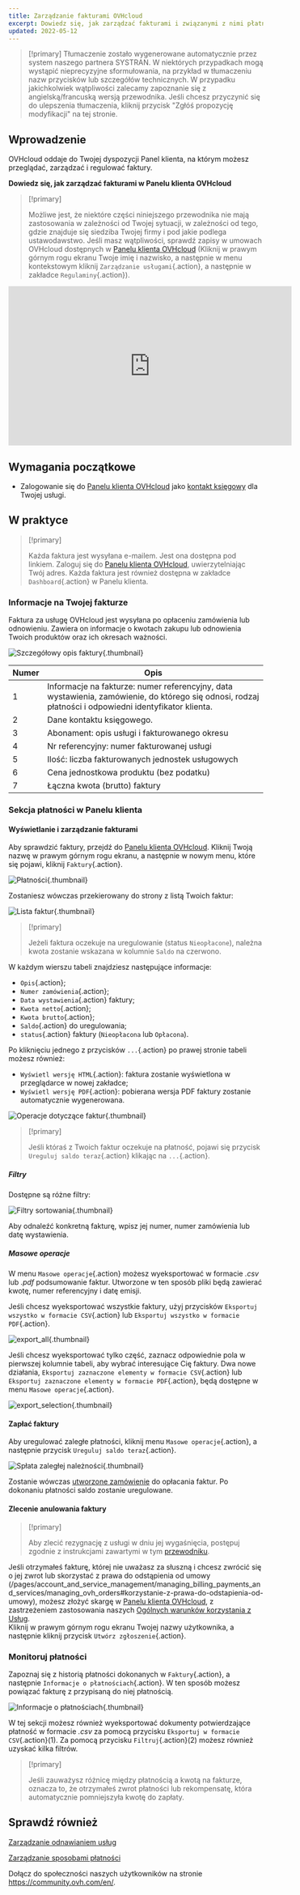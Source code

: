 ```yaml
---
title: Zarządzanie fakturami OVHcloud
excerpt: Dowiedz się, jak zarządzać fakturami i związanymi z nimi płatnościami
updated: 2022-05-12
---
```


> [!primary]
> Tłumaczenie zostało wygenerowane automatycznie przez system naszego partnera SYSTRAN. W niektórych przypadkach mogą wystąpić nieprecyzyjne sformułowania, na przykład w tłumaczeniu nazw przycisków lub szczegółów technicznych. W przypadku jakichkolwiek wątpliwości zalecamy zapoznanie się z angielską/francuską wersją przewodnika. Jeśli chcesz przyczynić się do ulepszenia tłumaczenia, kliknij przycisk "Zgłóś propozycję modyfikacji" na tej stronie.
>

## Wprowadzenie

OVHcloud oddaje do Twojej dyspozycji Panel klienta, na którym możesz przeglądać, zarządzać i regulować faktury.

**Dowiedz się, jak zarządzać fakturami w Panelu klienta OVHcloud**

> [!primary]
>
> Możliwe jest, że niektóre części niniejszego przewodnika nie mają zastosowania w zależności od Twojej sytuacji, w zależności od tego, gdzie znajduje się siedziba Twojej firmy i pod jakie podlega ustawodawstwo. Jeśli masz wątpliwości, sprawdź zapisy w umowach OVHcloud dostępnych w [Panelu klienta OVHcloud](https://www.ovh.com/auth/?action=gotomanager&from=https://www.ovh.pl/&ovhSubsidiary=pl) (Kliknij w prawym górnym rogu ekranu Twoje imię i nazwisko, a następnie w menu kontekstowym kliknij `Zarządzanie usługami`{.action}, a następnie w zakładce `Regulaminy`{.action}).
>

<iframe width="560" height="315" src="https://www.youtube-nocookie.com/embed/iiQmopMhzik" frameborder="0" allow="accelerometer; autoplay; encrypted-media; gyroscope; picture-in-picture" allowfullscreen></iframe>

## Wymagania początkowe

- Zalogowanie się do [Panelu klienta OVHcloud](https://www.ovh.com/auth/?action=gotomanager&from=https://www.ovh.pl/&ovhSubsidiary=pl) jako [kontakt księgowy](managing_contacts1.) dla Twojej usługi.

## W praktyce

> [!primary]
>
> Każda faktura jest wysyłana e-mailem. Jest ona dostępna pod linkiem. Zaloguj się do [Panelu klienta OVHcloud](https://www.ovh.com/auth/?action=gotomanager&from=https://www.ovh.pl/&ovhSubsidiary=pl), uwierzytelniając Twój adres. Każda faktura jest również dostępna w zakładce `Dashboard`{.action} w Panelu klienta.
>

### Informacje na Twojej fakturze

Faktura za usługę OVHcloud jest wysyłana po opłaceniu zamówienia lub odnowieniu. Zawiera on informacje o kwotach zakupu lub odnowienia Twoich produktów oraz ich okresach ważności.

![Szczegółowy opis faktury](invoice_ovh.png){.thumbnail}

|Numer|Opis|
|---|---|
|1|Informacje na fakturze: numer referencyjny, data wystawienia, zamówienie, do którego się odnosi, rodzaj płatności i odpowiedni identyfikator klienta.|
|2|Dane kontaktu księgowego.|
|3|Abonament: opis usługi i fakturowanego okresu|
|4|Nr referencyjny: numer fakturowanej usługi|
|5|Ilość: liczba fakturowanych jednostek usługowych|
|6|Cena jednostkowa produktu (bez podatku)|
|7|Łączna kwota (brutto) faktury|

### Sekcja płatności w Panelu klienta

#### Wyświetlanie i zarządzanie fakturami

Aby sprawdzić faktury, przejdź do [Panelu klienta OVHcloud](https://www.ovh.com/auth/?action=gotomanager&from=https://www.ovh.pl/&ovhSubsidiary=pl). Kliknij Twoją nazwę w prawym górnym rogu ekranu, a następnie w nowym menu, które się pojawi, kliknij `Faktury`{.action}.

![Płatności](hubinvoices.png){.thumbnail}

Zostaniesz wówczas przekierowany do strony z listą Twoich faktur:

![Lista faktur](billing_section.png){.thumbnail}

> [!primary]
>
> Jeżeli faktura oczekuje na uregulowanie (status `Nieopłacone`), należna kwota zostanie wskazana w kolumnie `Saldo` na czerwono.
>

W każdym wierszu tabeli znajdziesz następujące informacje:

- `Opis`{.action};
- `Numer zamówienia`{.action};
- `Data wystawienia`{.action} faktury;
- `Kwota netto`{.action};
- `Kwota brutto`{.action};
- `Saldo`{.action} do uregulowania;
- `status`{.action} faktury (`Nieopłacona` lub `Opłacona`).

Po kliknięciu jednego z przycisków `...`{.action} po prawej stronie tabeli możesz również:

- `Wyświetl wersję HTML`{.action}: faktura zostanie wyświetlona w przeglądarce w nowej zakładce;
- `Wyświetl wersję PDF`{.action}: pobierana wersja PDF faktury zostanie automatycznie wygenerowana.

![Operacje dotyczące faktur](actions_choices.png){.thumbnail}

> [!primary]
>
> Jeśli któraś z Twoich faktur oczekuje na płatność, pojawi się przycisk `Ureguluj saldo teraz`{.action} klikając na `...`{.action}.
>

##### **Filtry**

Dostępne są różne filtry:

![Filtry sortowania](sort_filters.png){.thumbnail}

Aby odnaleźć konkretną fakturę, wpisz jej numer, numer zamówienia lub datę wystawienia.

##### **Masowe operacje**

W menu `Masowe operacje`{.action} możesz wyeksportować w formacie *.csv* lub *.pdf* podsumowanie faktur. Utworzone w ten sposób pliki będą zawierać kwotę, numer referencyjny i datę emisji.

Jeśli chcesz wyeksportować wszystkie faktury, użyj przycisków `Eksportuj wszystko w formacie CSV`{.action} lub `Eksportuj wszystko w formacie PDF`{.action}.

![export_all](export_all.png){.thumbnail}

Jeśli chcesz wyeksportować tylko część, zaznacz odpowiednie pola w pierwszej kolumnie tabeli, aby wybrać interesujące Cię faktury. Dwa nowe działania, `Eksportuj zaznaczone elementy w formacie CSV`{.action} lub `Eksportuj zaznaczone elementy w formacie PDF`{.action}, będą dostępne w menu `Masowe operacje`{.action}.

![export_selection](export_selection.png){.thumbnail}

#### Zapłać faktury <a name="pay-bills"></a>

Aby uregulować zaległe płatności, kliknij menu `Masowe operacje`{.action}, a następnie przycisk `Ureguluj saldo teraz`{.action}.

![Spłata zaległej należności](pay_debt.png){.thumbnail}

Zostanie wówczas [utworzone zamówienie](managing_ovh_orders#zamowienie.) do opłacania faktur. Po dokonaniu płatności saldo zostanie uregulowane.

#### Zlecenie anulowania faktury

> [!primary]
>
> Aby zlecić rezygnację z usługi w dniu jej wygaśnięcia, postępuj zgodnie z instrukcjami zawartymi w tym [przewodniku](how_to_cancel_services1.).
>

Jeśli otrzymałeś fakturę, której nie uważasz za słuszną i chcesz zwrócić się o jej zwrot lub skorzystać z prawa do odstąpienia od umowy (/pages/account_and_service_management/managing_billing_payments_and_services/managing_ovh_orders#korzystanie-z-prawa-do-odstapienia-od-umowy), możesz złożyć skargę w [Panelu klienta OVHcloud](https://www.ovh.com/auth/?action=gotomanager&from=https://www.ovh.pl/&ovhSubsidiary=pl), z zastrzeżeniem zastosowania naszych [Ogólnych warunków korzystania z Usług](https://contract.eu.ovhapis.com/1.0/pdf/contrat_genServices-pl.pdf).
<br> Kliknij w prawym górnym rogu ekranu Twojej nazwy użytkownika, a następnie kliknij przycisk `Utwórz zgłoszenie`{.action}.

### Monitoruj płatności

Zapoznaj się z historią płatności dokonanych w `Faktury`{.action}, a następnie `Informacje o płatnościach`{.action}. W ten sposób możesz powiązać fakturę z przypisaną do niej płatnością.

![Informacje o płatnościach](payment_tracking.png){.thumbnail}

W tej sekcji możesz również wyeksportować dokumenty potwierdzające płatność w formacie *.csv* za pomocą przycisku `Eksportuj w formacie CSV`{.action}(1). Za pomocą przycisku `Filtruj`{.action}(2) możesz również uzyskać kilka filtrów.

> [!primary]
>
> Jeśli zauważysz różnicę między płatnością a kwotą na fakturze, oznacza to, że otrzymałeś zwrot płatności lub rekompensatę, która automatycznie pomniejszyła kwotę do zapłaty.
>

## Sprawdź również

[Zarządzanie odnawianiem usług](how_to_use_automatic_renewal1.)

[Zarządzanie sposobami płatności](manage-payment-methods1.)

Dołącz do społeczności naszych użytkowników na stronie <https://community.ovh.com/en/>.

